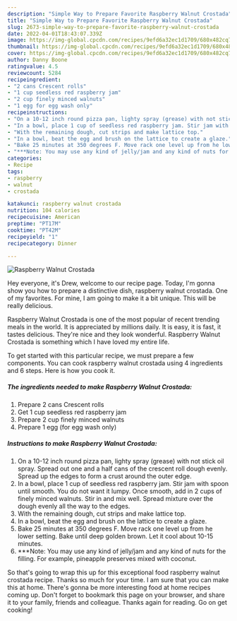 ```yaml
---
description: "Simple Way to Prepare Favorite Raspberry Walnut Crostada"
title: "Simple Way to Prepare Favorite Raspberry Walnut Crostada"
slug: 2673-simple-way-to-prepare-favorite-raspberry-walnut-crostada
date: 2022-04-01T18:43:07.339Z
image: https://img-global.cpcdn.com/recipes/9efd6a32ec1d1709/680x482cq70/raspberry-walnut-crostada-recipe-main-photo.jpg
thumbnail: https://img-global.cpcdn.com/recipes/9efd6a32ec1d1709/680x482cq70/raspberry-walnut-crostada-recipe-main-photo.jpg
cover: https://img-global.cpcdn.com/recipes/9efd6a32ec1d1709/680x482cq70/raspberry-walnut-crostada-recipe-main-photo.jpg
author: Danny Boone
ratingvalue: 4.5
reviewcount: 5284
recipeingredient:
- "2 cans Crescent rolls"
- "1 cup seedless red raspberry jam"
- "2 cup finely minced walnuts"
- "1 egg for egg wash only"
recipeinstructions:
- "On a 10-12 inch round pizza pan, lighty spray (grease) with not stick oil spray. Spread out one and a half cans of the crescent roll dough evenly. Spread up the edges to form a crust around the outer edge."
- "In a bowl, place 1 cup of seedless red raspberry jam. Stir jam with spoon until smooth. You do not want it lumpy. Once smooth, add in 2 cups of finely minced walnuts. Stir in and mix well. Spread mixture over the dough evenly all the way to the edges."
- "With the remaining dough, cut strips and make lattice top."
- "In a bowl, beat the egg and brush on the lattice to create a glaze."
- "Bake 25 minutes at 350 degrees F. Move rack one level up from he lower setting. Bake until deep golden brown. Let it cool about 10-15 minutes."
- "***Note: You may use any kind of jelly/jam and any kind of nuts for the filling. For example, pineapple preserves mixed with coconut."
categories:
- Recipe
tags:
- raspberry
- walnut
- crostada

katakunci: raspberry walnut crostada 
nutrition: 104 calories
recipecuisine: American
preptime: "PT17M"
cooktime: "PT42M"
recipeyield: "1"
recipecategory: Dinner

---
```



![Raspberry Walnut Crostada](https://img-global.cpcdn.com/recipes/9efd6a32ec1d1709/680x482cq70/raspberry-walnut-crostada-recipe-main-photo.jpg)

Hey everyone, it's Drew, welcome to our recipe page. Today, I'm gonna show you how to prepare a distinctive dish, raspberry walnut crostada. One of my favorites. For mine, I am going to make it a bit unique. This will be really delicious.

Raspberry Walnut Crostada is one of the most popular of recent trending meals in the world. It is appreciated by millions daily. It is easy, it is fast, it tastes delicious. They're nice and they look wonderful. Raspberry Walnut Crostada is something which I have loved my entire life.




To get started with this particular recipe, we must prepare a few components. You can cook raspberry walnut crostada using 4 ingredients and 6 steps. Here is how you cook it.

<!--inarticleads1-->

##### The ingredients needed to make Raspberry Walnut Crostada:

1. Prepare 2 cans Crescent rolls
1. Get 1 cup seedless red raspberry jam
1. Prepare 2 cup finely minced walnuts
1. Prepare 1 egg (for egg wash only)




<!--inarticleads2-->

##### Instructions to make Raspberry Walnut Crostada:

1. On a 10-12 inch round pizza pan, lighty spray (grease) with not stick oil spray. Spread out one and a half cans of the crescent roll dough evenly. Spread up the edges to form a crust around the outer edge.
1. In a bowl, place 1 cup of seedless red raspberry jam. Stir jam with spoon until smooth. You do not want it lumpy. Once smooth, add in 2 cups of finely minced walnuts. Stir in and mix well. Spread mixture over the dough evenly all the way to the edges.
1. With the remaining dough, cut strips and make lattice top.
1. In a bowl, beat the egg and brush on the lattice to create a glaze.
1. Bake 25 minutes at 350 degrees F. Move rack one level up from he lower setting. Bake until deep golden brown. Let it cool about 10-15 minutes.
1. ***Note: You may use any kind of jelly/jam and any kind of nuts for the filling. For example, pineapple preserves mixed with coconut.




So that's going to wrap this up for this exceptional food raspberry walnut crostada recipe. Thanks so much for your time. I am sure that you can make this at home. There's gonna be more interesting food at home recipes coming up. Don't forget to bookmark this page on your browser, and share it to your family, friends and colleague. Thanks again for reading. Go on get cooking!
